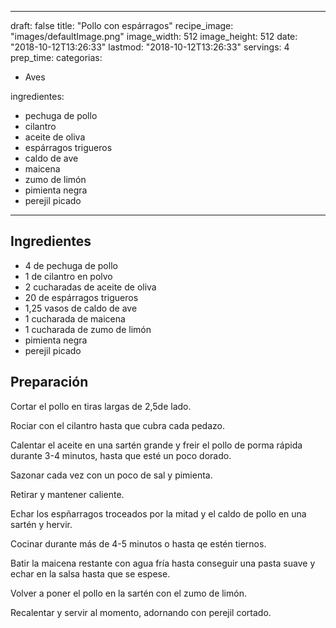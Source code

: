 
---
draft: false
title: "Pollo con espárragos"
recipe_image: "images/defaultImage.png"
image_width: 512
image_height: 512
date: "2018-10-12T13:26:33"
lastmod: "2018-10-12T13:26:33"
servings: 4
prep_time: 
categorias:
  - Aves

ingredientes:
  - pechuga de pollo
  - cilantro
  - aceite de oliva
  - espárragos trigueros
  - caldo de ave
  - maicena
  - zumo de limón
  - pimienta negra
  - perejil picado
---

## Ingredientes
- 4  de pechuga de pollo
- 1  de cilantro en polvo
- 2 cucharadas de aceite de oliva
- 20  de espárragos trigueros
- 1,25 vasos de caldo de ave
- 1 cucharada de maicena
- 1 cucharada de zumo de limón
- pimienta negra
- perejil picado

## Preparación
Cortar el pollo en tiras largas de 2,5de lado. 

Rociar con el cilantro hasta que cubra cada pedazo.

Calentar el aceite en una sartén grande y freir el pollo de porma rápida durante 3-4 minutos, hasta que esté un poco dorado.

Sazonar cada vez con un poco de sal y pimienta.

Retirar y mantener caliente.

Echar los espñarragos troceados por la mitad y el caldo de pollo en una sartén y hervir.

Cocinar durante más de 4-5 minutos o hasta qe estén tiernos.

Batir  la maicena restante con agua fría hasta conseguir una pasta suave y echar en la salsa hasta que se espese.

Volver a poner el pollo en la sartén con el zumo de limón.

Recalentar y servir al momento, adornando con perejil cortado.


